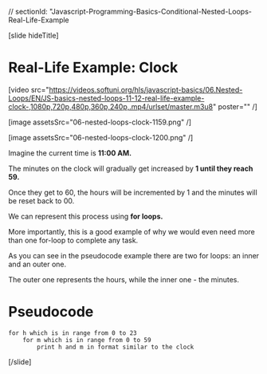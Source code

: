 // sectionId: "Javascript-Programming-Basics-Conditional-Nested-Loops-Real-Life-Example

[slide hideTitle]
# Real-Life Example: Clock

[video src="https://videos.softuni.org/hls/javascript-basics/06.Nested-Loops/EN/JS-basics-nested-loops-11-12-real-life-example-clock-,1080p,720p,480p,360p,240p,.mp4/urlset/master.m3u8" poster="" /]

[image assetsSrc="06-nested-loops-clock-1159.png" /]

[image assetsSrc="06-nested-loops-clock-1200.png" /]

Imagine the current time is **11:00 AM.** 

The minutes on the clock will gradually get increased by **1 until they reach 59.** 

Once they get to 60, the hours will be incremented by 1 and the minutes will be reset back to 00. 

We can represent this process using **for loops.** 

More importantly, this is a good example of why we would even need more than one for-loop to complete any task. 

As you can see in the pseudocode example there are two for loops: an inner and an outer one. 

The outer one represents the hours, while the inner one - the minutes. 

# Pseudocode
```
for h which is in range from 0 to 23
    for m which is in range from 0 to 59
        print h and m in format similar to the clock
```
[/slide]
